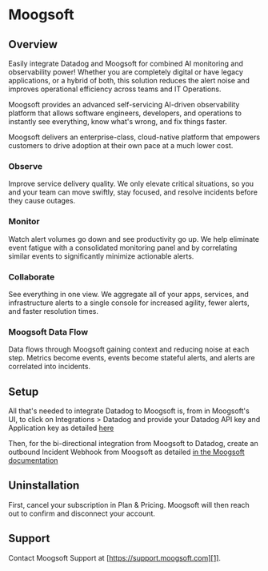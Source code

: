 # Moogsoft

## Overview

Easily integrate Datadog and Moogsoft for combined AI monitoring and observability power!  Whether you are completely digital or have legacy applications, or a hybrid of both, this solution reduces the alert noise and improves operational efficiency across teams and IT Operations.

Moogsoft provides an advanced self-servicing AI-driven observability platform that allows software engineers, developers, and operations to instantly see everything, know what's wrong, and fix things faster.

Moogsoft delivers an enterprise-class, cloud-native platform that empowers customers to drive adoption at their own pace at a much lower cost.

### Observe

Improve service delivery quality. We only elevate critical situations, so you and your team can move swiftly, stay focused, and resolve incidents before they cause outages.

### Monitor

Watch alert volumes go down and see productivity go up. We help eliminate event fatigue with a consolidated monitoring panel and by correlating similar events to significantly minimize actionable alerts.

### Collaborate

See everything in one view. We aggregate all of your apps, services, and infrastructure alerts to a single console for increased agility, fewer alerts, and faster resolution times.

### Moogsoft Data Flow

Data flows through Moogsoft gaining context and reducing noise at each step. Metrics become events, events become stateful alerts, and alerts are correlated into incidents.

## Setup

All that's needed to integrate Datadog to Moogsoft is, from in Moogsoft's UI, to click on Integrations > Datadog and provide your Datadog API key and Application key as detailed [here](https://docs.moogsoft.com/en/datadog-integration-mcp.html)

Then, for the bi-directional integration from Moogsoft to Datadog, create an outbound Incident Webhook from Moogsoft as detailed [in the Moogsoft documentation](https://docs.moogsoft.com/en/send-incidents-to-datadog.html)

## Uninstallation

First, cancel your subscription in Plan & Pricing. Moogsoft will then reach out to confirm and disconnect your account.




## Support
Contact Moogsoft Support at [https://support.moogsoft.com][1].

[1]: https://support.moogsoft.com
